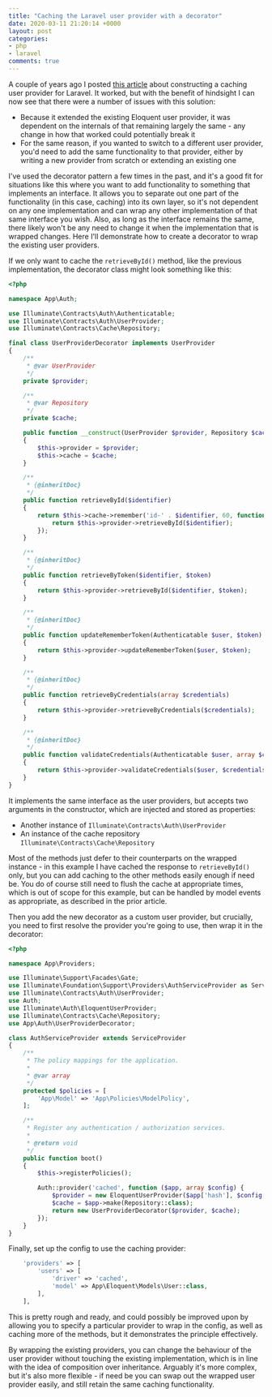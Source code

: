 ```yaml
---
title: "Caching the Laravel user provider with a decorator"
date: 2020-03-11 21:20:14 +0000
layout: post
categories:
- php
- laravel
comments: true
---
```


A couple of years ago I posted [this article](https://matthewdaly.co.uk/blog/2018/01/12/creating-a-caching-user-provider-for-laravel/) about constructing a caching user provider for Laravel. It worked, but with the benefit of hindsight I can now see that there were a number of issues with this solution:

* Because it extended the existing Eloquent user provider, it was dependent on the internals of that remaining largely the same - any change in how that worked could potentially break it
* For the same reason, if you wanted to switch to a different user provider, you'd need to add the same functionality to that provider, either by writing a new provider from scratch or extending an existing one

I've used the decorator pattern a few times in the past, and it's a good fit for situations like this where you want to add functionality to something that implements an interface. It allows you to separate out one part of the functionality (in this case, caching) into its own layer, so it's not dependent on any one implementation and can wrap any other implementation of that same interface you wish. Also, as long as the interface remains the same, there likely won't be any need to change it when the implementation that is wrapped changes. Here I'll demonstrate how to create a decorator to wrap the existing user providers.

If we only want to cache the `retrieveById()` method, like the previous implementation, the decorator class might look something like this:

```php
<?php

namespace App\Auth;

use Illuminate\Contracts\Auth\Authenticatable;
use Illuminate\Contracts\Auth\UserProvider;
use Illuminate\Contracts\Cache\Repository;

final class UserProviderDecorator implements UserProvider
{
    /**
     * @var UserProvider
     */
    private $provider;

    /**
     * @var Repository
     */
    private $cache;

    public function __construct(UserProvider $provider, Repository $cache)
    {
        $this->provider = $provider;
        $this->cache = $cache;
    }

    /**
     * {@inheritDoc}
     */
    public function retrieveById($identifier)
    {
        return $this->cache->remember('id-' . $identifier, 60, function () use ($identifier) {
            return $this->provider->retrieveById($identifier);
        });
    }

    /**
     * {@inheritDoc}
     */
    public function retrieveByToken($identifier, $token)
    {
        return $this->provider->retrieveById($identifier, $token);
    }

    /**
     * {@inheritDoc}
     */
    public function updateRememberToken(Authenticatable $user, $token)
    {
        return $this->provider->updateRememberToken($user, $token);
    }

    /**
     * {@inheritDoc}
     */
    public function retrieveByCredentials(array $credentials)
    {
        return $this->provider->retrieveByCredentials($credentials);
    }

    /**
     * {@inheritDoc}
     */
    public function validateCredentials(Authenticatable $user, array $credentials)
    {
        return $this->provider->validateCredentials($user, $credentials);
    }
}
```

It implements the same interface as the user providers, but accepts two arguments in the constructor, which are injected and stored as properties:

* Another instance of `Illuminate\Contracts\Auth\UserProvider`
* An instance of the cache repository `Illuminate\Contracts\Cache\Repository`

Most of the methods just defer to their counterparts on the wrapped instance - in this example I have cached the response to `retrieveById()` only, but you can add caching to the other methods easily enough if need be. You do of course still need to flush the cache at appropriate times, which is out of scope for this example, but can be handled by model events as appropriate, as described in the prior article.

Then you add the new decorator as a custom user provider, but crucially, you need to first resolve the provider you're going to use, then wrap it in the decorator:

```php
<?php

namespace App\Providers;

use Illuminate\Support\Facades\Gate;
use Illuminate\Foundation\Support\Providers\AuthServiceProvider as ServiceProvider;
use Illuminate\Contracts\Auth\UserProvider;
use Auth;
use Illuminate\Auth\EloquentUserProvider;
use Illuminate\Contracts\Cache\Repository;
use App\Auth\UserProviderDecorator;

class AuthServiceProvider extends ServiceProvider
{
    /**
     * The policy mappings for the application.
     *
     * @var array
     */
    protected $policies = [
        'App\Model' => 'App\Policies\ModelPolicy',
    ];

    /**
     * Register any authentication / authorization services.
     *
     * @return void
     */
    public function boot()
    {
        $this->registerPolicies();

        Auth::provider('cached', function ($app, array $config) {
            $provider = new EloquentUserProvider($app['hash'], $config['model']);
            $cache = $app->make(Repository::class);
            return new UserProviderDecorator($provider, $cache);
        });
    }
}
```

Finally, set up the config to use the caching provider:

```php
    'providers' => [
        'users' => [
            'driver' => 'cached',
            'model' => App\Eloquent\Models\User::class,
        ],
    ],
```

This is pretty rough and ready, and could possibly be improved upon by allowing you to specify a particular provider to wrap in the config, as well as caching more of the methods, but it demonstrates the principle effectively.

By wrapping the existing providers, you can change the behaviour of the user provider without touching the existing implementation, which is in line with the idea of composition over inheritance. Arguably it's more complex, but it's also more flexible - if need be you can swap out the wrapped user provider easily, and still retain the same caching functionality.
